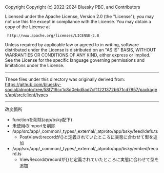 Copyright Copyright (c) 2022-2024 Bluesky PBC, and Contributors

Licensed under the Apache License, Version 2.0 (the "License");
you may not use this file except in compliance with the License.
You may obtain a copy of the License at

     http://www.apache.org/licenses/LICENSE-2.0

Unless required by applicable law or agreed to in writing, software
distributed under the License is distributed on an "AS IS" BASIS,
WITHOUT WARRANTIES OR CONDITIONS OF ANY KIND, either express or implied.
See the License for the specific language governing permissions and
limitations under the License.

---

These files under this directory was originally derived from:
https://github.com/bluesky-social/atproto/tree/58f719cc1c8d0ebd5ad7cf11221372b671cd7857/packages/api/src/client/types

---

改変箇所

- functionを削除(app/bsky配下)
- 未使用のimportを削除
- /app/src/app/\_common/\_types/\_external/\_atproto/app/bsky/feed/defs.ts
  - PostViewのrecordが{}と定義されていたところに実態に合わせて型を追加
- /app/src/app/\_common/\_types/\_external/\_atproto/app/bsky/embed/record.ts
  - ViewRecordのrecordが{}と定義されていたところに実態に合わせて型を追加
